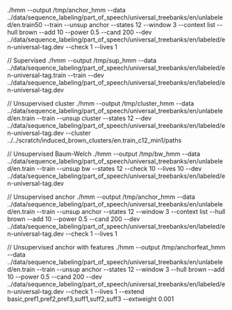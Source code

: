 
./hmm --output /tmp/anchor_hmm --data ../data/sequence_labeling/part_of_speech/universal_treebanks/en/unlabeled/en.train50 --train --unsup anchor --states 12 --window 3 --context list --hull brown --add 10 --power 0.5 --cand 200 --dev ../data/sequence_labeling/part_of_speech/universal_treebanks/en/labeled/en-universal-tag.dev --check 1 --lives 1

// Supervised
./hmm --output /tmp/sup_hmm --data ../data/sequence_labeling/part_of_speech/universal_treebanks/en/labeled/en-universal-tag.train --train --dev ../data/sequence_labeling/part_of_speech/universal_treebanks/en/labeled/en-universal-tag.dev

// Unsupervised cluster
./hmm --output /tmp/cluster_hmm --data ../data/sequence_labeling/part_of_speech/universal_treebanks/en/unlabeled/en.train --train --unsup cluster --states 12 --dev ../data/sequence_labeling/part_of_speech/universal_treebanks/en/labeled/en-universal-tag.dev --cluster ../../scratch/induced_brown_clusters/en.train_c12_min1/paths

// Unsupervised Baum-Welch
./hmm --output /tmp/bw_hmm --data ../data/sequence_labeling/part_of_speech/universal_treebanks/en/unlabeled/en.train --train --unsup bw --states 12 --check 10 --lives 10 --dev ../data/sequence_labeling/part_of_speech/universal_treebanks/en/labeled/en-universal-tag.dev

// Unsupervised anchor
./hmm --output /tmp/anchor_hmm --data ../data/sequence_labeling/part_of_speech/universal_treebanks/en/unlabeled/en.train --train --unsup anchor --states 12 --window 3 --context list --hull brown --add 10 --power 0.5 --cand 200 --dev ../data/sequence_labeling/part_of_speech/universal_treebanks/en/labeled/en-universal-tag.dev --check 1 --lives 1

// Unsupervised anchor with features
./hmm --output /tmp/anchorfeat_hmm --data ../data/sequence_labeling/part_of_speech/universal_treebanks/en/unlabeled/en.train --train --unsup anchor --states 12 --window 3 --hull brown --add 10 --power 0.5 --cand 200 --dev ../data/sequence_labeling/part_of_speech/universal_treebanks/en/labeled/en-universal-tag.dev --check 1 --lives 1 --extend basic,pref1,pref2,pref3,suff1,suff2,suff3 --extweight 0.001
